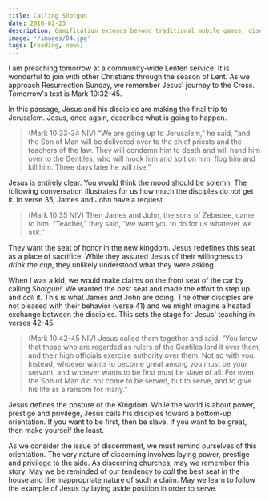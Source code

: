 ```yaml
---
title: Calling Shotgun
date: 2016-02-23
description: Gamification extends beyond traditional mobile games, discovering innovative strategies to incorporate game-like elements into non-gaming apps for enhanced
image: '/images/04.jpg'
tags: [reading, news]
---
```

 
I am preaching tomorrow at a community-wide Lenten service. It is wonderful to join with other Christians through the season of Lent. As we approach Resurrection Sunday, we remember Jesus' journey to the Cross. Tomorrow's text is Mark 10:32-45.

In this passage, Jesus and his disciples are making the final trip to Jerusalem. Jesus, once again, describes what is going to happen. 

>(Mark 10:33-34 NIV) “We are going up to Jerusalem,” he said, “and the Son of Man will be delivered over to the chief priests and the teachers of the law. They will condemn him to death and will hand him over to the Gentiles, who will mock him and spit on him, flog him and kill him. Three days later he will rise.”

Jesus is entirely clear. You would think the mood should be solemn. The following conversation illustrates for us how much the disciples do _not_ get it. In verse 35, James and John have a request.

>(Mark 10:35 NIV) Then James and John, the sons of Zebedee, came to him. “Teacher,” they said, “we want you to do for us whatever we ask.”

They want the seat of honor in the new kingdom. Jesus redefines this seat as a place of sacrifice. While they assured Jesus of their willingness to _drink the cup_, they unlikely understood what they were asking.

When I was a kid, we would make claims on the front seat of the car by calling _Shotgun!_. We wanted the _best_ seat and made the effort to step up and _call_ it. This is what James and John are doing. The other disciples are not pleased with their behavior (verse 41) and we might imagine a heated exchange between the disciples. This sets the stage for Jesus' teaching in verses 42-45.

>(Mark 10:42-45 NIV) Jesus called them together and said, “You know that those who are regarded as rulers of the Gentiles lord it over them, and their high officials exercise authority over them. Not so with you. Instead, whoever wants to become great among you must be your servant, and whoever wants to be first must be slave of all. For even the Son of Man did not come to be served, but to serve, and to give his life as a ransom for many.”

Jesus defines the posture of the Kingdom. While the world is about power, prestige and privilege, Jesus calls his disciples toward a bottom-up orientation. If you want to be first, then be slave. If you want to be great, then make yourself the least.

As we consider the issue of discernment, we must remind ourselves of this orientation. The very nature of discerning involves laying power, prestige and privilege to the side. As discerning churches, may we remember this story. May we be reminded of our tendency to _call_ the best seat in the house and the inappropriate nature of such a claim. May we learn to follow the example of Jesus by laying aside position in order to serve.



